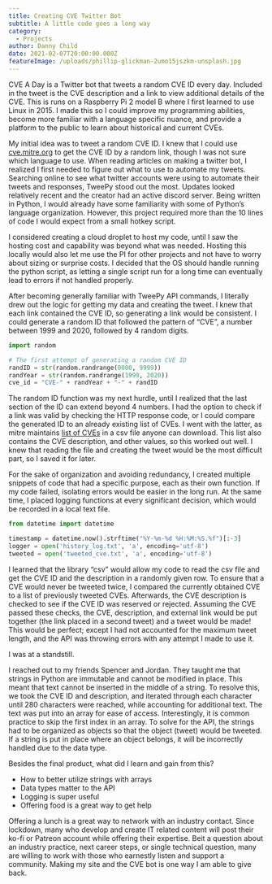```yaml
---
title: Creating CVE Twitter Bot
subtitle: A little code goes a long way
category:
  - Projects
author: Danny Child
date: 2021-02-07T20:00:00.000Z
featureImage: /uploads/phillip-glickman-2umo15jszkm-unsplash.jpg
---
```

CVE A Day is a Twitter bot that tweets a random CVE ID every day. Included in the tweet is the CVE description and a link to view additional details of the CVE. This is runs on a Raspberry Pi 2 model B where I first learned to use Linux in 2015. I made this so I could improve my programming abilities, become more familiar with a language specific nuance, and provide a platform to the public to learn about historical and current CVEs.

My initial idea was to tweet a random CVE ID. I knew that I could use [cve.mitre.org](https://cve.mitre.org) to get the CVE ID by a random link, though I was not sure which language to use. When reading articles on making a twitter bot, I realized I first needed to figure out what to use to automate my tweets. Searching online to see what twitter accounts were using to automate their tweets and responses, TweePy stood out the most. Updates looked relatively recent and the creator had an active discord server. Being written in Python, I would already have some familiarity with some of Python’s language organization. However, this project required more than the 10 lines of code I would expect from a small hotkey script.

I considered creating a cloud droplet to host my code, until I saw the hosting cost and capability was beyond what was needed. Hosting this locally would also let me use the PI for other projects and not have to worry about sizing or surprise costs. I decided that the OS should handle running the python script, as letting a single script run for a long time can eventually lead to errors if not handled properly.

After becoming generally familiar with TweePy API commands, I literally drew out the logic for getting my data and creating the tweet. I knew that each link contained the CVE ID, so generating a link would be consistent. I could generate a random ID that followed the pattern of “CVE”, a number between 1999 and 2020, followed by 4 random digits.

```python
import random

# The first attempt of generating a random CVE ID
randID = str(random.randrange(0000, 9999))
randYear = str(random.randrange(1999, 2020))
cve_id = "CVE-" + randYear + "-" + randID
```

The random ID function was my next hurdle, until I realized that the last section of the ID can extend beyond 4 numbers. I had the option to check if a link was valid by checking the HTTP response code, or I could compare the generated ID to an already existing list of CVEs. I went with the latter, as mitre maintains [list of CVEs](https://cve.mitre.org/data/downloads/index.html) in a csv file anyone can download. This list also contains the CVE description, and other values, so this worked out well. I knew that reading the file and creating the tweet would be the most difficult part, so I saved it for later.

For the sake of organization and avoiding redundancy, I created multiple snippets of code that had a specific purpose, each as their own function. If my code failed, isolating errors would be easier in the long run. At the same time, I placed logging functions at every significant decision, which would be recorded in a local text file.

```python
from datetime import datetime

timestamp = datetime.now().strftime("%Y-%m-%d %H:%M:%S.%f")[:-3]
logger = open('history_log.txt', 'a', encoding='utf-8')
tweeted = open('tweeted_cve.txt', 'a', encoding='utf-8')
```

I learned that the library “csv” would allow my code to read the csv file and get the CVE ID and the description in a randomly given row. To ensure that a CVE would never be tweeted twice, I compared the currently obtained CVE to a list of previously tweeted CVEs. Afterwards, the CVE description is checked to see if the CVE ID was reserved or rejected. Assuming the CVE passed these checks, the CVE, description, and external link would be put together (the link placed in a second tweet) and a tweet would be made! This would be perfect; except I had not accounted for the maximum tweet length, and the API was throwing errors with any attempt I made to use it.

I was at a standstill.

I reached out to my friends Spencer and Jordan. They taught me that strings in Python are immutable and cannot be modified in place. This meant that text cannot be inserted in the middle of a string. To resolve this, we took the CVE ID and description, and iterated through each character until 280 characters were reached, while accounting for additional text. The text was put into an array for ease of access. Interestingly, it is common practice to skip the first index in an array. To solve for the API, the strings had to be organized as objects so that the object (tweet) would be tweeted. If a string is put in place where an object belongs, it will be incorrectly handled due to the data type.

Besides the final product, what did I learn and gain from this?

* How to better utilize strings with arrays
* Data types matter to the API
* Logging is super useful
* Offering food is a great way to get help

Offering a lunch is a great way to network with an industry contact. Since lockdown, many who develop and create IT related content will post their ko-fi or Patreon account while offering their expertise. Beit a question about an industry practice, next career steps, or single technical question, many are willing to work with those who earnestly listen and support a community. Making my site and the CVE bot is one way I am able to give back.
